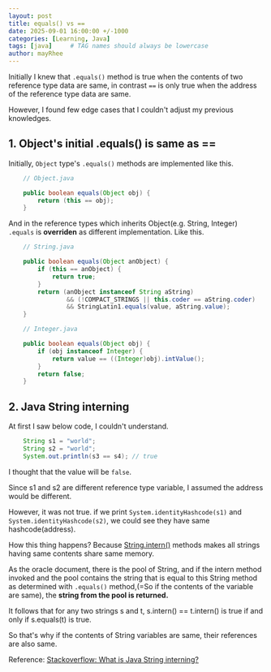 ```yaml
---
layout: post
title: equals() vs ==
date: 2025-09-01 16:00:00 +/-1000
categories: [Learning, Java]
tags: [java]     # TAG names should always be lowercase
author: mayRhee
---
```


Initially I knew that `.equals()` method is true when the contents of two reference type data are same,
in contrast `==` is only true when the address of the reference type data are same.

However, I found few edge cases that I couldn't adjust my previous knowledges.

## 1. Object's initial .equals() is same as ==

Initially, `Object` type's `.equals()` methods are implemented like this.

```java
    // Object.java

    public boolean equals(Object obj) {
        return (this == obj);
    }
```

And in the reference types which inherits Object(e.g. String, Integer) `.equals` is **overriden** as different implementation.
Like this.

```java
    // String.java

    public boolean equals(Object anObject) {
        if (this == anObject) {
            return true;
        }
        return (anObject instanceof String aString)
                && (!COMPACT_STRINGS || this.coder == aString.coder)
                && StringLatin1.equals(value, aString.value);
    }
```

```java
    // Integer.java

    public boolean equals(Object obj) {
        if (obj instanceof Integer) {
            return value == ((Integer)obj).intValue();
        }
        return false;
    }
```

## 2. Java String interning

At first I saw below code, I couldn't understand.

```java
    String s1 = "world";
    String s2 = "world";
    System.out.println(s3 == s4); // true
```

I thought that the value will be `false`. 

Since s1 and s2 are different reference type variable, I assumed the address would be different.

However, it was not true. if we print `System.identityHashcode(s1)` and `System.identityHashcode(s2)`, we could see they have same hashcode(address).

How this thing happens? Because [String.intern()](https://docs.oracle.com/javase/7/docs/api/java/lang/String.html#intern()) methods makes all strings having same contents share same memory. 

As the oracle document, there is the pool of String, and if the intern method invoked and the pool contains the string that is equal to this String method as determined with `.equals()` method,(=So if the contents of the variable are same), the **string from the pool is returned.**

It follows that for any two strings s and t, s.intern() == t.intern() is true if and only if s.equals(t) is true.

So that's why if the contents of String variables are same, their references are also same.

Reference: [Stackoverflow: What is Java String interning?](https://stackoverflow.com/questions/10578984/what-is-java-string-interning)